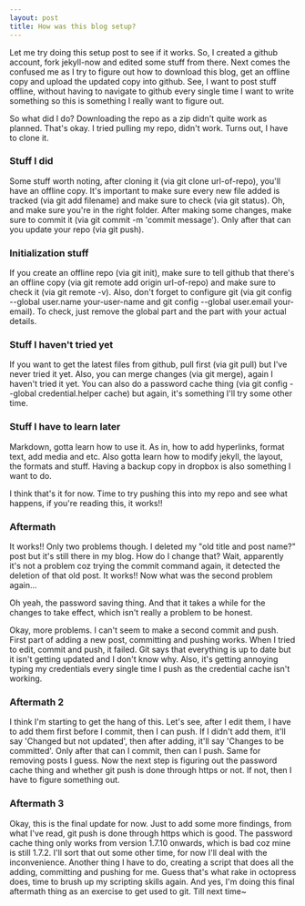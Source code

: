 ```yaml
---
layout: post
title: How was this blog setup?
---
```


Let me try doing this setup post to see if it works. So, I created a github account, fork jekyll-now and edited some stuff from there. Next comes the confused me as I try to figure out how to download this blog, get an offline copy and upload the updated copy into github. See, I want to post stuff offline, without having to navigate to github every single time I want to write something so this is something I really want to figure out.

So what did I do? Downloading the repo as a zip didn't quite work as planned. That's okay. I tried pulling my repo, didn't work. Turns out, I have to clone it.

### Stuff I did

Some stuff worth noting, after cloning it (via git clone url-of-repo), you'll have an offline copy. It's important to make sure every new file added is tracked (via git add filename) and make sure to check (via git status). Oh, and make sure you're in the right folder. After making some changes, make sure to commit it (via git commit -m 'commit message'). Only after that can you update your repo (via git push).

### Initialization stuff

If you create an offline repo (via git init), make sure to tell github that there's an offline copy (via git remote add origin url-of-repo) and make sure to check it (via git remote -v). Also, don't forget to configure git (via git config --global user.name your-user-name and git config --global user.email your-email). To check, just remove the global part and the part with your actual details.

### Stuff I haven't tried yet

If you want to get the latest files from github, pull first (via git pull) but I've never tried it yet. Also, you can merge changes (via git merge), again I haven't tried it yet. You can also do a password cache thing (via git config --global credential.helper cache) but again, it's something I'll try some other time.

### Stuff I have to learn later

Markdown, gotta learn how to use it. As in, how to add hyperlinks, format text, add media and etc. Also gotta learn how to modify jekyll, the layout, the formats and stuff. Having a backup copy in dropbox is also something I want to do.

I think that's it for now. Time to try pushing this into my repo and see what happens, if you're reading this, it works!!

### Aftermath

It works!! Only two problems though. I deleted my "old title and post name?" post but it's still there in my blog. How do I change that? Wait, apparently it's not a problem coz trying the commit command again, it detected the deletion of that old post. It works!! Now what was the second problem again...

Oh yeah, the password saving thing. And that it takes a while for the changes to take effect, which isn't really a problem to be honest.

Okay, more problems. I can't seem to make a second commit and push. First part of adding a new post, committing and pushing works. When I tried to edit, commit and push, it failed. Git says that everything is up to date but it isn't getting updated and I don't know why. Also, it's getting annoying typing my credentials every single time I push as the credential cache isn't working.

### Aftermath 2

I think I'm starting to get the hang of this. Let's see, after I edit them, I have to add them first before I commit, then I can push. If I didn't add them, it'll say 'Changed but not updated', then after adding, it'll say 'Changes to be committed'. Only after that can I commit, then can I push. Same for removing posts I guess. Now the next step is figuring out the password cache thing and whether git push is done through https or not. If not, then I have to figure something out.

### Aftermath 3

Okay, this is the final update for now. Just to add some more findings, from what I've read, git push is done through https which is good. The password cache thing only works from version 1.7.10 onwards, which is bad coz mine is still 1.7.2. I'll sort that out some other time, for now I'll deal with the inconvenience. Another thing I have to do, creating a script that does all the adding, committing and pushing for me. Guess that's what rake in octopress does, time to brush up my scripting skills again. And yes, I'm doing this final aftermath thing as an exercise to get used to git. Till next time~